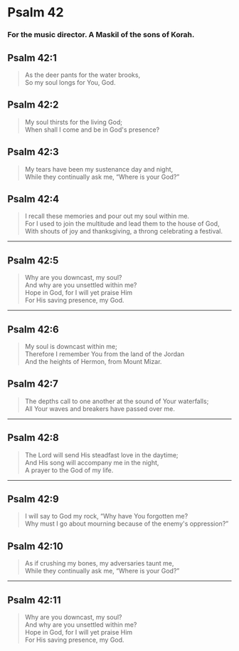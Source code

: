 # Psalm 42

### For the music director. A Maskil of the sons of Korah.

## Psalm 42:1

> As the deer pants for the water brooks,  
> So my soul longs for You, God.

## Psalm 42:2

> My soul thirsts for the living God;  
> When shall I come and be in God's presence?

## Psalm 42:3

> My tears have been my sustenance day and night,  
> While they continually ask me, “Where is your God?”

## Psalm 42:4

> I recall these memories and pour out my soul within me.  
> For I used to join the multitude and lead them to the house of God,  
> With shouts of joy and thanksgiving, a throng celebrating a festival.

---

## Psalm 42:5

> Why are you downcast, my soul?  
> And why are you unsettled within me?  
> Hope in God, for I will yet praise Him  
> For His saving presence, my God.

---

## Psalm 42:6

> My soul is downcast within me;  
> Therefore I remember You from the land of the Jordan  
> And the heights of Hermon, from Mount Mizar.

## Psalm 42:7

> The depths call to one another at the sound of Your waterfalls;  
> All Your waves and breakers have passed over me.

---

## Psalm 42:8

> The Lord will send His steadfast love in the daytime;  
> And His song will accompany me in the night,  
> A prayer to the God of my life.

---

## Psalm 42:9

> I will say to God my rock, “Why have You forgotten me?  
> Why must I go about mourning because of the enemy's oppression?”

## Psalm 42:10

> As if crushing my bones, my adversaries taunt me,  
> While they continually ask me, “Where is your God?”

---

## Psalm 42:11

> Why are you downcast, my soul?  
> And why are you unsettled within me?  
> Hope in God, for I will yet praise Him  
> For His saving presence, my God.
